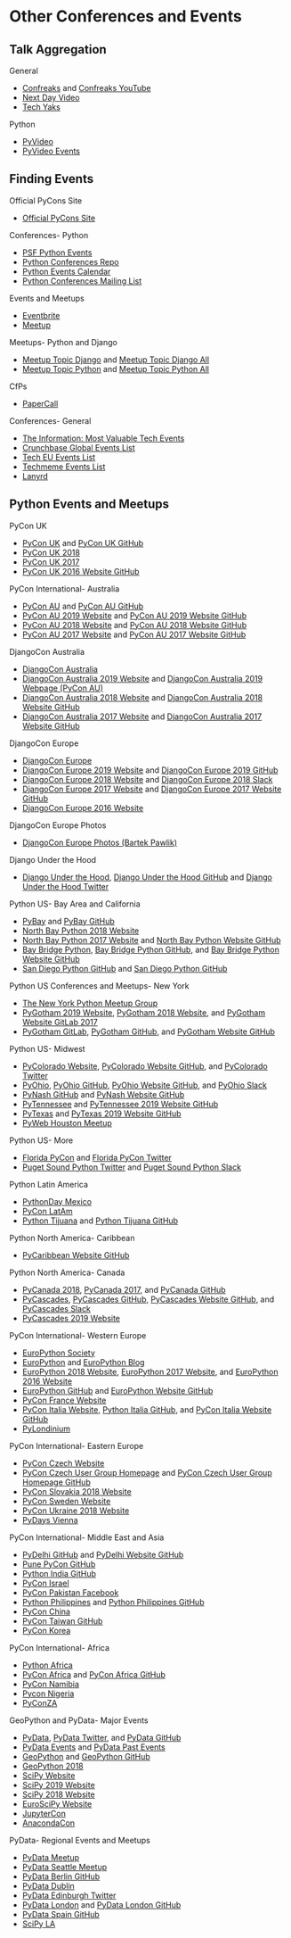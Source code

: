 # Other Conferences and Events

<!--
https://www.writethedocs.org/

https://www.docker.com/dockercon/
https://www.docker.com/events/women-at-dockercon-summit | Women@DockerCon Summit | Docker

https://githubuniverse.com/
https://github.blog/2018-08-02-github-universe-scholarship-program/ | Scholarships and accessibility at GitHub Universe 2018 - The GitHub Blog

Ela
http://ela.community
http://elaconf.com
https://medium.com/@elaconf/elas-retirement-an-open-letter-6125321b4602 | Ela’s Retirement: An Open Letter – Ela Organizers – Medium

People
https://www.jonafato.com | Tips for Conference Sponsors | jonafato
https://github.com/joshsimmons?tab=repositories | joshsimmons (Josh Simmons) / Repositories
https://twitter.com/betswaliszewski | Betsy Waliszewski (@betswaliszewski) | Twitter
https://twitter.com/evildmp?lang=en | Daniele Procida (@evildmp) | Twitter
-->

## Talk Aggregation

General
* [Confreaks](https://confreaks.tv) and [Confreaks YouTube](https://www.youtube.com/user/Confreaks)
* [Next Day Video](http://nextdayvideo.com)
* [Tech Yaks](https://techyaks.com)

<!--
https://github.com/SaraVieira/awesome-talks | SaraVieira/awesome-talks: Awesome Talks Curated By the Community
https://github.com/JanVanRyswyck/awesome-talks | JanVanRyswyck/awesome-talks: Awesome online talks and screencasts
-->

Python
* [PyVideo](http://pyvideo.org)
* [PyVideo Events](http://pyvideo.org/events.html)

## Finding Events

Official PyCons Site
* [Official PyCons Site](https://pycon.org)

Conferences- Python
* [PSF Python Events](https://www.python.org/events)
* [Python Conferences Repo](https://github.com/python-organizers/conferences)
* [Python Events Calendar](https://wiki.python.org/moin/PythonEventsCalendar)
* [Python Conferences Mailing List](https://mail.python.org/mailman/listinfo/conferences)

Events and Meetups
* [Eventbrite](https://www.eventbrite.com)
* [Meetup](https://www.meetup.com)

Meetups- Python and Django
* [Meetup Topic Django](https://www.meetup.com/topics/django) and [Meetup Topic Django All](https://www.meetup.com/topics/python/all)
* [Meetup Topic Python](http://www.meetup.com/topics/python) and [Meetup Topic Python All](https://www.meetup.com/topics/django/all)

<!--
Conferences and meetups

NYC, San Diego, San Francisco, LA, St. Louis, Las Vegas, Washington DC
https://www.eventbrite.com/d/ca--san-francisco/events/ | San Francisco, CA Events & Things To Do | Eventbrite
https://www.meetup.com/sfpython/ | San Francisco Python Meetup Group (San Francisco, CA) | Meetup
https://www.meetup.com/PyLadiesSF/events/258901277/ | Massages, Smoothies, and Projects Night | Meetup
https://www.meetup.com/Twitter-Engineering/events/past/ | Past Events | Twitter Engineering (San Francisco, CA) | Meetup
Kansas City, St. Louis

https://twitter.com/Transition/lists/python-communities/members | List members
https://github.com/jonatasbaldin/python-community-map | jonatasbaldin/python-community-map: A map full of lovely Python communities ❤️🐍🌎
-->

CfPs
* [PaperCall](https://www.papercall.io)

Conferences- General
* [The Information: Most Valuable Tech Events](https://www.theinformation.com/tech-events) 
* [Crunchbase Global Events List](https://www.crunchbase.com/search/events)  
* [Tech EU Events List](http://tech.eu/events)
* [Techmeme Events List](http://techmeme.com/events) 
* [Lanyrd](https://web.archive.org/web/20181108064322/http://lanyrd.com)

<!--
https://twitter.com/loooorenanicole/status/1125120936989085696 | Loooorena Mesa @ #PyCon2019 🐍🐍🐍 on Twitter: "Always so amazing to see all the amazing #Python logos of events happening around the world. I see two I’ve been at in the last year - @PyOhio @PyCaribbean!!! #PyCon2019… https://t.co/TQAEJlWbyO"
https://twitter.com/chriswilcox47/status/1125030348449038336 | Chris Wilcox #PyCon2019 🐍, 🐢🚀, ☁️, 🏍️ on Twitter: "If you missed it or couldn't take notes fast enough, here is a HUGE list of regional Python Conferences to consider attending. CFPs are open for speaking opportunities.… https://t.co/dFTi9AAZMV"
https://twitter.com/veronica_hanus/status/1148264098355957762 | Veronica Hanus @ #SciPy2019 👩‍🔬🧪❤️🐍 on Twitter: "If you're looking to browse all the PyCon conferences, head👇 https://t.co/nrFXd5N0C1"
https://twitter.com/Transition/status/1009185372247592962 | Kojo on Twitter: "@PyCaribbean @pyconcharlas @lakatialira @skfroi @pyladiessdq @wwcodesdq @loooorenanicole @NatachaDelaRosa @samievaldez @ramalhoorg Tell ERRYBODY! English, Español y Portugués. Thanks to @mayela0x14 for the RT about this.… https://t.co/r77CPVStJf"

https://github.com/tech-conferences/confs.tech | tech-conferences/confs.tech: List of tech conferences: JavaScript / Design - CSS - UX / Ruby - iOS - Android - PHP - Data - Devops
https://confs.tech/?topics=&countries=U.S.A. | Tech conferences in 2019 and 2020 | Confs.tech
-->

## Python Events and Meetups

PyCon UK
* [PyCon UK](http://uk.python.org) and [PyCon UK GitHub](https://github.com/PyconUK)
* [PyCon UK 2018](https://2018.pyconuk.org)
* [PyCon UK 2017](http://2017.pyconuk.org)
* [PyCon UK 2016 Website GitHub](https://github.com/PyconUK/2016.pyconuk.org)

PyCon International- Australia
* [PyCon AU](https://pycon-au.org) and [PyCon AU GitHub](https://github.com/pyconau)
* [PyCon AU 2019 Website](http://2019.pycon-au.org) and [PyCon AU 2019 Website GitHub](https://github.com/pyconau/2019.pycon-au.org)
* [PyCon AU 2018 Website](http://2018.pycon-au.org) and [PyCon AU 2018 Website GitHub](https://github.com/pyconau/2018.pycon-au.org)
* [PyCon AU 2017 Website](https://2017.pycon-au.org) and [PyCon AU 2017 Website GitHub](https://github.com/pyconau2017)

<!--
https://twitter.com/glasnt/status/1122334122620272640 | Katie McLaughlin ✨ on Twitter: "As are we 😇… "
https://github.com/glasnt/pyconau-test
-->

DjangoCon Australia
* [DjangoCon Australia](http://djangocon.com.au)
* [DjangoCon Australia 2019 Website](http://2019.djangocon.com.au) and [DjangoCon Australia 2019 Webpage (PyCon AU)](https://2018.pycon-au.org/djangoconau)
* [DjangoCon Australia 2018 Website](http://2018.djangocon.com.au) and [DjangoCon Australia 2018 Website GitHub](https://github.com/djangocon/2018.djangocon.com.au)
* [DjangoCon Australia 2017 Website](http://2017.djangocon.com.au) and [DjangoCon Australia 2017 Website GitHub](https://github.com/djangocon/2017.djangocon.com.au)

<!--
Colophon Example
https://2018.pycon-au.org/colophon/ | PyCon AU 2018 | Colophon

https://github.com/glasnt/shirts | glasnt/shirts: Campaign for DjangoCon AU 5 years of shirts sale
-->

DjangoCon Europe
* [DjangoCon Europe](https://djangocon.eu)
* [DjangoCon Europe 2019 Website](https://2019.djangocon.eu) and [DjangoCon Europe 2019 GitHub](https://github.com/djangocon/2019.djangocon.eu)
* [DjangoCon Europe 2018 Website](https://2018.djangocon.eu) and [DjangoCon Europe 2018 Slack](https://djangoconeurope18.slack.com)
* [DjangoCon Europe 2017 Website](https://2017.djangocon.eu) and [DjangoCon Europe 2017 Website GitHub](https://github.com/djangocon/2017.djangocon.eu)
* [DjangoCon Europe 2016 Website](https://2016.djangocon.eu)

DjangoCon Europe Photos
* [DjangoCon Europe Photos (Bartek Pawlik)](https://www.flickr.com/photos/140681500@N07/albums)

<!--
https://github.com/pythonghana/pyconghana2018 | pythonghana/pyconghana2018: Python Ghana Conference 2018 website

https://github.com/rixx/djangocon-europe-18-blog | rixx/djangocon-europe-18-blog
https://www.djangoproject.com/weblog/2017/jul/02/djangocon-europe-2018-call-volunteers/
-->

Django Under the Hood
* [Django Under the Hood](https://www.djangounderthehood.com), [Django Under the Hood GitHub](https://github.com/djangounderthehood) and [Django Under the Hood Twitter](https://twitter.com/DjangoUnderHood)

Python US- Bay Area and California
* [PyBay](https://pybay.com) and [PyBay GitHub](https://github.com/pybay)
* [North Bay Python 2018 Website](https://2018.northbaypython.org)
* [North Bay Python 2017 Website](https://2017.northbaypython.org) and [North Bay Python Website GitHub](https://github.com/northbaypython/website)
* [Bay Bridge Python](http://baybridgepython.org), [Bay Bridge Python GitHub](https://github.com/baybridgepython), and [Bay Bridge Python Website GitHub](https://github.com/baybridgepython/baybridgepython.org)
* [San Diego Python GitHub](http://www.pythonsd.org) and [San Diego Python GitHub](https://github.com/pythonsd)

<!--
https://docs.google.com/forms/d/e/1FAIpQLSepQy9xDYrx0GrViFQcYf_pbw7uWiMx2QitXcC6AvBzScOEaQ/viewform
https://docs.google.com/document/d/1Lm7IMwRfIwInqRR_uO4aVSVg4Tz-7E1ThABy5102M-w/edit
https://docs.google.com/forms/d/e/1FAIpQLSf3gfhchjl6PuZMAkgNWS3Q5WBaE_vOgpYFcnD2ZRKBKWKv6A/viewform

https://medium.com/pybay/diversity-ac2728e384c2 | Diversity and Inclusion – PyBay2018 – Medium
-->

Python US Conferences and Meetups- New York
* [The New York Python Meetup Group](https://www.meetup.com/nycpython)
* [PyGotham 2019 Website](https://2019.pygotham.org), [PyGotham 2018 Website](https://2018.pygotham.org), and [PyGotham Website GitLab 2017](https://gitlab.com/pygotham/2017)
* [PyGotham GitLab](https://gitlab.com/pygotham), [PyGotham GitHub](https://github.com/PyGotham), and [PyGotham Website GitHub](https://github.com/PyGotham/pygotham) 

Python US- Midwest
* [PyColorado Website](https://pycolorado.org/), [PyColorado Website GitHub](https://github.com/PyColorado/pycolorado.org), and [PyColorado Twitter](https://twitter.com/pycolorado)
* [PyOhio](www.pyohio.org), [PyOhio GitHub](https://github.com/pyohio), [PyOhio Website GitHub](https://github.com/pyohio/pyohio-website), and [PyOhio Slack](https://slack.pyohio.org)
* [PyNash GitHub](https://github.com/pynashorg) and [PyNash Website GitHub](https://github.com/pynashorg/pynashorg.github.com)
* [PyTennessee](https://www.pytennessee.org) and [PyTennessee 2019 Website GitHub](https://github.com/pytennessee/pytn-2019)
* [PyTexas](https://www.pytexas.org) and [PyTexas 2019 Website GitHub](https://github.com/pytexas/PyTexas2019)
* [PyWeb Houston Meetup](https://www.meetup.com/python-web-houston)

<!--
@PyCarolinas, June 2020
https://mailchi.mp/8ad40e1455a4/pycarolinas-news | PyCarolinas News Updates
https://www.pyohio.org/2018/
-->

Python US- More
* [Florida PyCon](http://flpy.org) and [Florida PyCon Twitter](https://twitter.com/flpycon)
* [Puget Sound Python Twitter](https://twitter.com/ps_python) and [Puget Sound Python Slack](http://pugetsoundpython-slack.herokuapp.com)

Python Latin America
* [PythonDay Mexico](http://pythonday.mx)
* [PyCon LatAm](https://www.pylatam.org)
* [Python Tijuana](https://pythontijuana.com/) and [Python Tijuana GitHub](https://github.com/PythonTijuana)

<!--
https://twitter.com/__PyMX__ | PyMX (@__PyMX__) | Twitter
https://twitter.com/PyConES | PyCon España (@PyConES) | Twitter
https://www.facebook.com/groups/pythontijuana
https://twitter.com/pyconar
https://www.python.org/events/python-events/751/ | PyCon Argentina | Python.org
http://cucea.udg.mx/python-day-2018-live | PYTHON DAY 2018 LIVE | University administrative center of economic sciences
http://mxmicodigo.com/noticias/ver/57 | mxmicodigo.com/noticias/ver/57
-->

Python North America- Caribbean
* [PyCaribbean Website GitHub](https://github.com/pycaribbean/pycaribbean.github.io)

Python North America- Canada
* [PyCanada 2018](https://2018.pycon.ca), [PyCanada 2017](https://2017.pycon.ca), and [PyCanada GitHub](https://github.com/pyconca)
* [PyCascades](https://www.pycascades.com), [PyCascades GitHub](https://github.com/pycascades), [PyCascades Website GitHub](https://github.com/pycascades/www.pycascades.com), and [PyCascades Slack](http://pycascades-slack.herokuapp.com)
* [PyCascades 2019 Website](https://2019.pycascades.com)

<!--
https://2019.pycascades.com/grants/
https://docs.google.com/forms/d/e/1FAIpQLSfE1Cn_n4dfYFDi64mVKR4NggD1Lcqw4fhtlviRONlMtM4UOw/viewform | PyCascades 2019 - Diversity Scholarships
PyCascades Volunteer Sign Up
http://pycascades.us15.list-manage.com/subscribe?u=910a586d174a45ddb1125ad4e&id=675d463df8
-->

PyCon International- Western Europe
* [EuroPython Society](http://www.europython-society.org)
* [EuroPython](https://europython.eu) and [EuroPython Blog](https://blog.europython.eu)
* [EuroPython 2018 Website](https://ep2018.europython.eu), [EuroPython 2017 Website](https://ep2017.europython.eu), and [EuroPython 2016 Website](https://ep2016.europython.eu)
* [EuroPython GitHub](https://github.com/EuroPython) and [EuroPython Website GitHub](https://github.com/EuroPython/epcon) 
* [PyCon France Website](https://www.pycon.fr)
* [PyCon Italia Website](https://www.pycon.it), [Python Italia GitHub](https://github.com/pythonitalia), and [PyCon Italia Website GitHub](https://github.com/pythonitalia/pycon_site)
* [PyLondinium](https://pylondinium.org)

PyCon International- Eastern Europe
* [PyCon Czech Website](https://cz.pycon.org)
* [PyCon Czech User Group Homepage](https://python.cz/) and [PyCon Czech User Group Homepage GitHub](https://github.com/pyvec/python.cz)
* [PyCon Slovakia 2018 Website](https://2018.pycon.sk/sk)
* [PyCon Sweden Website](http://www.pycon.se)
* [PyCon Ukraine 2018 Website](https://2018.uapycon.org)
* [PyDays Vienna](https://www.pydays.at/)

PyCon International- Middle East and Asia
* [PyDelhi GitHub](https://github.com/pydelhi) and [PyDelhi Website GitHub](https://github.com/pydelhi/conference)
* [Pune PyCon GitHub](https://github.com/PyConPune/pune.pycon.org)
* [Python India GitHub](https://github.com/pythonindia)
* [PyCon Israel](http://il.pycon.org)
* [PyCon Pakistan Facebook](https://www.facebook.com/PyConPakistan)
* [Python Philippines](https://pycon.python.ph) and [Python Philippines GitHub](https://github.com/pythonph)
* [PyCon China](https://cn.pycon.org/)
* [PyCon Taiwan GitHub](https://github.com/pycontw)
* [PyCon Korea](https://www.pycon.kr/)

<!--
https://github.com/tzangms/PyConTW
-->

PyCon International- Africa
* [Python Africa](https://africa.python.org)
* [PyCon Africa](http://africa.pycon.org) and [PyCon Africa GitHub](https://github.com/pythonafrica/pycon-africa-website)
* [PyCon Namibia](https://na.pycon.org)
* [Pycon Nigeria](https://pycon.ng)
* [PyConZA](https://za.pycon.org)

<!--
https://africa.pycon.org/travel/guidance-international-visitors/
https://www.gofundme.com/f/pycon-africa-financial-assistance
https://2019.djangocon.eu/talks/building-a-django-community-in-africa/
http://na.pycon.org/this-was-pycon-namibia/
https://github.com/pythonghana/pyconghana2018 | pythonghana/pyconghana2018: Python Ghana Conference 2018 website
https://twitter.com/amakarudze/status/1112826908960571392
-->

GeoPython and PyData- Major Events
* [PyData](http://pydata.org), [PyData Twitter](https://twitter.com/PyData), and [PyData GitHub](https://github.com/pydata)
* [PyData Events](https://pydata.org/events.html) and [PyData Past Events](https://pydata.org/past-events.html)
* [GeoPython](http://www.geopython.net) and [GeoPython GitHub](https://github.com/geopython)
* [GeoPython 2018](http://2018.geopython.net)
* [SciPy Website](https://conference.scipy.org)
* [SciPy 2019 Website](https://www.scipy2019.scipy.org)
* [SciPy 2018 Website](https://scipy2018.scipy.org)
* [EuroSciPy Website](https://www.euroscipy.org)
* [JupyterCon](https://conferences.oreilly.com/jupyter)
* [AnacondaCon](https://anacondacon.io)

PyData- Regional Events and Meetups
* [PyData Meetup](https://www.meetup.com/pro/pydata)
* [PyData Seattle Meetup](https://www.meetup.com/pydata_seattle)
* [PyData Berlin GitHub](https://github.com/pydataberlin)
* [PyData Dublin](https://pydatadublin.github.io)
* [PyData Edinburgh Twitter](https://twitter.com/PyDataEdinburgh)
* [PyData London](http://london.pydata.org) and [PyData London GitHub](https://github.com/PyDataLondon)
* [PyData Spain GitHub](https://github.com/python-spain)
* [SciPy LA](https://conf.scipyla.org)

<!--
https://github.com/pydata/conf_site
https://scipy2018.scipy.org/ehome/299527/648141/ | Sprints | SciPy 2018 Conference
https://docs.google.com/forms/d/e/1FAIpQLSefj325nEwZSArxzEq3BOJdE6L3weMsBZJSDUS_61T7w3t3hw/viewform | SciPy 2018 Program Committee Interest Form
http://scipyla.org/conf/2019/

https://twitter.com/PyData/status/1017849955564904449 | PyData on Twitter: "The call for proposals is OPEN for our 3 upcoming U.S. #PyData events this fall! PyData NYC, Oct 17-19: https://t.co/it7ixyIpB0 CFP closes Aug 12 PyData LA, Oct 21-23: https://t.co/mMNMxbA2WC CFP closes Aug 12 PyData DC, Nov 16-18: https://t.co/EnO6sKXQNn CFP closes Sept 12… https://t.co/rOYkOcExft"

https://github.com/scikit-learn/scikit-learn/wiki/Upcoming-events | Upcoming events · scikit-learn/scikit-learn Wiki

https://twitter.com/DynamicWebPaige/status/1017946412095561728 | 👩‍💻 DynamicWebPaige @ OSCON 💻✨ on Twitter: "Can't wait to get started working on #PyOpenSci! If anyone wants to join in the planning, please DM and we'll add your email to @_inundata's master list! 👩‍🔬✨ @SciPyConf #SciPY2018… https://t.co/m5eAYgNLRs"
-->
